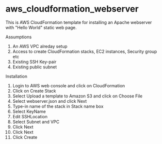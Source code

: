 # aws_cloudformation_webserver

This is AWS CloudFormation template for installing an Apache webserver with "Hello World" static web page.

Assumptions

1. An AWS VPC alreday setup
2. Access to create CloudFormation stacks, EC2 instances, Security group etc
3. Existing SSH Key-pair
4. Existing public subnet

Installation

1. Login to AWS web console and click on CloudFormation
2. Click on Create Stack
3. Select Upload a template to Amazon S3 and click on Choose File
4. Select webserver.json and click Next
5. Type-in name of the stack in Stack name box
6. Select KeyName
7. Edit SSHLocation
8. Select Subnet and VPC
9. Click Next
10. Click Next
11. Click Create
